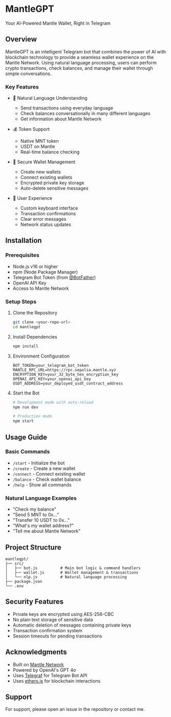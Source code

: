# MantleGPT

Your AI-Powered Mantle Wallet, Right in Telegram

## Overview

MantleGPT is an intelligent Telegram bot that combines the power of AI with blockchain technology to provide a seamless wallet experience on the Mantle Network. Using natural language processing, users can perform crypto transactions, check balances, and manage their wallet through simple conversations.

### Key Features

- 🧠 Natural Language Understanding
  - Send transactions using everyday language
  - Check balances conversationally in many different languages
  - Get information about Mantle Network

- 💰 Token Support
  - Native MNT token
  - USDT on Mantle
  - Real-time balance checking

- 🔐 Secure Wallet Management
  - Create new wallets
  - Connect existing wallets
  - Encrypted private key storage
  - Auto-delete sensitive messages

- 💬 User Experience
  - Custom keyboard interface
  - Transaction confirmations
  - Clear error messages
  - Network status updates

## Installation

### Prerequisites

- Node.js v16 or higher
- npm (Node Package Manager)
- Telegram Bot Token (from [@BotFather](https://t.me/botfather))
- OpenAI API Key
- Access to Mantle Network

### Setup Steps

1. Clone the Repository

    ```bash
    git clone <your-repo-url>
    cd mantlegpt
    ```

2. Install Dependencies

    ```bash
    npm install
    ```

3. Environment Configuration

    ```env
    BOT_TOKEN=your_telegram_bot_token
    MANTLE_RPC_URL=https://rpc.sepolia.mantle.xyz
    ENCRYPTION_KEY=your_32_byte_hex_encryption_key
    OPENAI_API_KEY=your_openai_api_key
    USDT_ADDRESS=your_deployed_usdt_contract_address
    ```

4. Start the Bot

    ```bash
    # Development mode with auto-reload
    npm run dev

    # Production mode
    npm start
    ```

## Usage Guide

### Basic Commands

- `/start` - Initialize the bot
- `/create` - Create a new wallet
- `/connect` - Connect existing wallet
- `/balance` - Check wallet balance
- `/help` - Show all commands

### Natural Language Examples

- "Check my balance"
- "Send 5 MNT to 0x..."
- "Transfer 10 USDT to 0x..."
- "What's my wallet address?"
- "Tell me about Mantle Network"

## Project Structure

    mantlegpt/
    ├── src/
    │   ├── bot.js          # Main bot logic & command handlers
    │   ├── wallet.js       # Wallet management & transactions
    │   └── nlp.js          # Natural language processing
    ├── package.json
    └── .env
    

## Security Features

- Private keys are encrypted using AES-256-CBC
- No plain text storage of sensitive data
- Automatic deletion of messages containing private keys
- Transaction confirmation system
- Session timeouts for pending transactions

## Acknowledgments

- Built on [Mantle Network](https://mantle.xyz)
- Powered by OpenAI's GPT 4o
- Uses [Telegraf](https://github.com/telegraf/telegraf) for Telegram Bot API
- Uses [ethers.js](https://docs.ethers.org/v6/) for blockchain interactions

## Support

For support, please open an issue in the repository or contact me. 